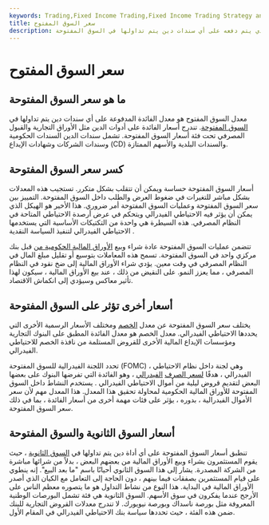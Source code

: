 ```yaml
---
keywords: Trading,Fixed Income Trading,Fixed Income Trading Strategy and Education,Strategy and Education
title: سعر السوق المفتوح
description: معدل السوق المفتوح هو معدل الفائدة الذي يتم دفعه على أي سندات دين يتم تداولها في السوق المفتوحة.
---
```


# سعر السوق المفتوح
## ما هو سعر السوق المفتوحة

معدل السوق المفتوح هو معدل الفائدة المدفوعة على أي سندات دين يتم تداولها في [السوق المفتوحة](/open-market). تندرج أسعار الفائدة على أدوات الدين مثل الأوراق التجارية والقبول المصرفي تحت فئة أسعار السوق المفتوحة. تشمل سندات الدين السندات الحكومية وسندات الشركات وشهادات الإيداع (CD) والسندات البلدية والأسهم الممتازة.

## كسر سعر السوق المفتوحة

أسعار السوق المفتوحة حساسة ويمكن أن تتقلب بشكل متكرر. تستجيب هذه المعدلات بشكل مباشر للتغيرات في ضغوط العرض والطلب داخل السوق المفتوحة. التمييز بين سعر السوق المفتوحة وعمليات السوق المفتوحة أمر ضروري. هذا الأخير هو الهيكل الذي يمكن أن يؤثر فيه الاحتياطي الفيدرالي ويتحكم في عرض أرصدة الاحتياطي المتاحة في النظام المصرفي. هذه السيطرة هي واحدة من التكتيكات الأساسية التي يستخدمها الاحتياطي الفيدرالي لتنفيذ السياسة النقدية .

تتضمن عمليات السوق المفتوحة عادة شراء وبيع [الأوراق المالية الحكومية من](/governmentsecurity) قبل بنك مركزي واحد في السوق المفتوحة. تسمح هذه المعاملات بتوسيع أو تقليل مبلغ المال في النظام المصرفي في وقت معين. يؤدي شراء الأوراق المالية إلى ضخ نقود في النظام المصرفي ، مما يعزز النمو. على النقيض من ذلك ، عند بيع الأوراق المالية ، سيكون لهذا تأثير معاكس وسيؤدي إلى انكماش الاقتصاد.

## أسعار أخرى تؤثر على السوق المفتوحة

يختلف سعر السوق المفتوحة عن معدل [الخصم](/discountrate) ومختلف الأسعار الرسمية الأخرى التي يحددها الاحتياطي الفيدرالي. معدل الخصم هو معدل الفائدة المطبق على البنوك التجارية ومؤسسات الإيداع المالية الأخرى للقروض المستلمة من نافذة الخصم للاحتياطي الفيدرالي.

تحدد اللجنة الفيدرالية للسوق المفتوحة (FOMC) ، وهي لجنة داخل نظام الاحتياطي الفيدرالي ، هدفًا [لسعر الصرف](/federalfundsrate) [الفيدرالي](/federalfundsrate) ، وهو الفائدة التي تفرضها البنوك على بعضها البعض لتقديم قروض ليلية من أموال الاحتياطي الفيدرالي . يستخدم النشاط داخل السوق المفتوحة للأوراق المالية الحكومية لمحاولة تحقيق هذا المعدل. هذا المعدل مهم لأن سعر الأموال الفيدرالية ، بدوره ، يؤثر على فئات مهمة أخرى من أسعار الفائدة ، بما في ذلك سعر السوق المفتوحة.

## أسعار السوق الثانوية والسوق المفتوحة

تنطبق أسعار السوق المفتوحة على أي أداة دين يتم تداولها في [السوق الثانوية](/secondarymarket) ، حيث يقوم المستثمرون بشراء وبيع الأوراق المالية من بعضهم البعض ، بدلاً من شرائها مباشرة من الشركة المصدرة. يشار إلى هذا السوق الثانوي أحيانًا باسم "ما بعد البيع". إنه ينطوي على قيام المستثمرين بصفقات فيما بينهم ، دون الحاجة إلى التعامل مع الكيان الذي أصدر الأوراق المالية في البداية. هذا النوع من نشاط التداول هو ما يتصوره معظم الناس على الأرجح عندما يفكرون في سوق الأسهم. السوق الثانوية هي فئة تشمل البورصات الوطنية المعروفة مثل بورصة ناسداك وبورصة نيويورك. لا تندرج معدلات القروض التجارية للبنك ضمن هذه الفئة ، حيث تحددها سياسة بنك الاحتياطي الفيدرالي في المقام الأول.

